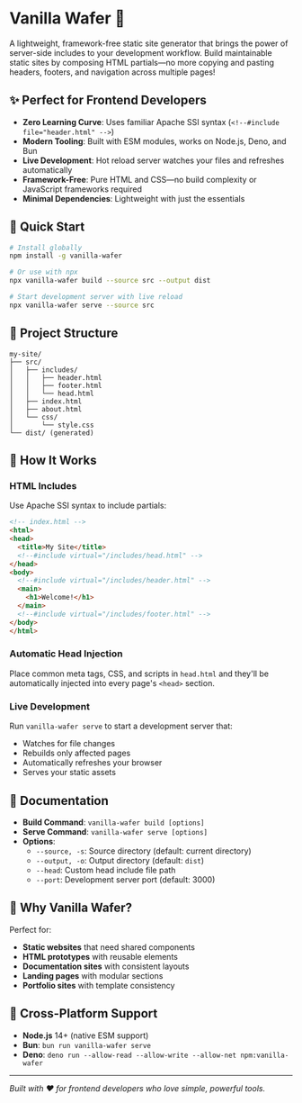# Vanilla Wafer 🍪

A lightweight, framework-free static site generator that brings the power of server-side includes to your development workflow. Build maintainable static sites by composing HTML partials—no more copying and pasting headers, footers, and navigation across multiple pages!

## ✨ Perfect for Frontend Developers

- **Zero Learning Curve**: Uses familiar Apache SSI syntax (`<!--#include file="header.html" -->`)
- **Modern Tooling**: Built with ESM modules, works on Node.js, Deno, and Bun
- **Live Development**: Hot reload server watches your files and refreshes automatically
- **Framework-Free**: Pure HTML and CSS—no build complexity or JavaScript frameworks required
- **Minimal Dependencies**: Lightweight with just the essentials

## 🚀 Quick Start

```bash
# Install globally
npm install -g vanilla-wafer

# Or use with npx
npx vanilla-wafer build --source src --output dist

# Start development server with live reload
npx vanilla-wafer serve --source src
```

## 📁 Project Structure

```
my-site/
├── src/
│   ├── includes/
│   │   ├── header.html
│   │   ├── footer.html
│   │   └── head.html
│   ├── index.html
│   ├── about.html
│   └── css/
│       └── style.css
└── dist/ (generated)
```

## 🔧 How It Works

### HTML Includes
Use Apache SSI syntax to include partials:

```html
<!-- index.html -->
<html>
<head>
  <title>My Site</title>
  <!--#include virtual="/includes/head.html" -->
</head>
<body>
  <!--#include virtual="/includes/header.html" -->
  <main>
    <h1>Welcome!</h1>
  </main>
  <!--#include virtual="/includes/footer.html" -->
</body>
</html>
```

### Automatic Head Injection
Place common meta tags, CSS, and scripts in `head.html` and they'll be automatically injected into every page's `<head>` section.

### Live Development
Run `vanilla-wafer serve` to start a development server that:
- Watches for file changes
- Rebuilds only affected pages
- Automatically refreshes your browser
- Serves your static assets

## 📖 Documentation

- **Build Command**: `vanilla-wafer build [options]`
- **Serve Command**: `vanilla-wafer serve [options]`
- **Options**:
  - `--source, -s`: Source directory (default: current directory)
  - `--output, -o`: Output directory (default: `dist`)
  - `--head`: Custom head include file path
  - `--port`: Development server port (default: 3000)

## 🌟 Why Vanilla Wafer?

Perfect for:
- **Static websites** that need shared components
- **HTML prototypes** with reusable elements
- **Documentation sites** with consistent layouts
- **Landing pages** with modular sections
- **Portfolio sites** with template consistency

## 🔗 Cross-Platform Support

- **Node.js** 14+ (native ESM support)
- **Bun**: `bun run vanilla-wafer serve`
- **Deno**: `deno run --allow-read --allow-write --allow-net npm:vanilla-wafer`

---

*Built with ❤️ for frontend developers who love simple, powerful tools.*